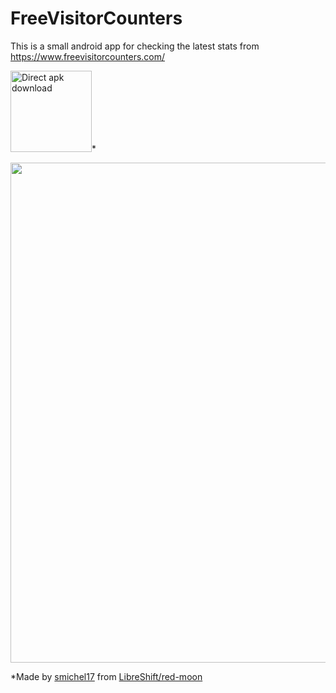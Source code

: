 # FreeVisitorCounters
This is a small android app for checking the latest stats from https://www.freevisitorcounters.com/

[<img src="https://raw.githubusercontent.com/LibreShift/red-moon/master/art/direct-apk-download.png"
      alt="Direct apk download"
      height="130">](https://gitlab.com/asdoi/freevisitorcounters/-/raw/master/app/release/app-release.apk)*

<img src="https://gitlab.com/asdoi/freevisitorcounters/-/raw/master/fastlane/metadata/android/en-US/images/phoneScreenshots/Screenshot1.png"
      height="800">
      
*Made by <a href="https://github.com/smichel17">smichel17</a> from <a href="https://github.com/LibreShift/red-moon">LibreShift/red-moon</a>
